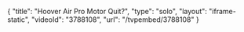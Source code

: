 {
    "title": "Hoover Air Pro Motor Quit?",
    "type": "solo",
    "layout": "iframe-static",
    "videoId": "3788108",
    "url": "\/tvpembed\/3788108"
}